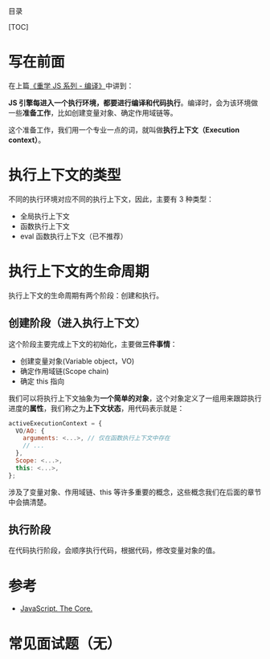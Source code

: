 目录

[TOC]

# 写在前面

在上篇[《重学 JS 系列 - 编译》](https://github.com/cxh0224/blog/issues/7)中讲到：

**JS 引擎每进入一个执行环境，都要进行编译和代码执行**。编译时，会为该环境做一些**准备工作**，比如创建变量对象、确定作用域链等。

这个准备工作，我们用一个专业一点的词，就叫做**执行上下文（Execution context）**。


# 执行上下文的类型
不同的执行环境对应不同的执行上下文，因此，主要有 3 种类型：
- 全局执行上下文
- 函数执行上下文
- eval 函数执行上下文（已不推荐）


# 执行上下文的生命周期
执行上下文的生命周期有两个阶段：创建和执行。

## 创建阶段（进入执行上下文）
这个阶段主要完成上下文的初始化，主要做**三件事情**：
- 创建变量对象(Variable object，VO)
- 确定作用域链(Scope chain)
- 确定 this 指向

我们可以将执行上下文抽象为**一个简单的对象**，这个对象定义了一组用来跟踪执行进度的**属性**，我们称之为**上下文状态**，用代码表示就是：
```js
activeExecutionContext = {
  VO/AO: {
    arguments: <...>, // 仅在函数执行上下文中存在
    // ...
  },
  Scope: <...>,
  this: <...>,
};
```
涉及了变量对象、作用域链、this 等许多重要的概念，这些概念我们在后面的章节中会搞清楚。

## 执行阶段

在代码执行阶段，会顺序执行代码，根据代码，修改变量对象的值。



# 参考
- [JavaScript. The Core.](http://dmitrysoshnikov.com/ecmascript/javascript-the-core/)



# 常见面试题（无）